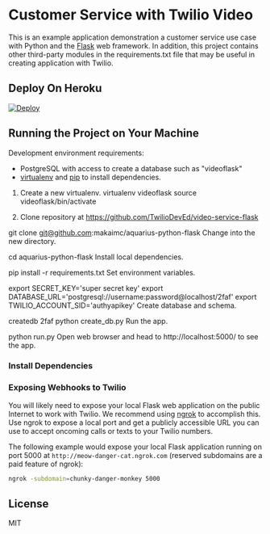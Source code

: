 # Customer Service with Twilio Video

This is an example application demonstration a customer service use case
with Python and the [Flask](http://flask.pocoo.org/) web framework. In
addition, this project contains other third-party modules in the 
requirements.txt file that may be useful in creating application with Twilio.


## Deploy On Heroku
[![Deploy](https://www.herokucdn.com/deploy/button.png)](https://heroku.com/deploy?template=https://github.com/TwilioDevEd/video-service-flask)


## Running the Project on Your Machine
Development environment requirements:

* PostgreSQL with access to create a database such as "videoflask"
* [virtualenv](https://virtualenv.pypa.io/en/latest/) and 
  [pip](http://www.pip-installer.org/en/latest/) to install dependencies.

1. Create a new virtualenv.
    virtualenv videoflask
    source videoflask/bin/activate
    
1. Clone repository at https://github.com/TwilioDevEd/video-service-flask

git clone git@github.com:makaimc/aquarius-python-flask
Change into the new directory.

cd aquarius-python-flask
Install local dependencies.

pip install -r requirements.txt
Set environment variables.

export SECRET_KEY='super secret key'
export DATABASE_URL='postgresql://username:password@localhost/2faf'
export TWILIO_ACCOUNT_SID='authyapikey'
Create database and schema.

createdb 2faf
python create_db.py
Run the app.

python run.py
Open web browser and head to http://localhost:5000/ to see the app.


### Install Dependencies



### Exposing Webhooks to Twilio
You will likely need to expose your local Flask web application on the 
public Internet to work with Twilio. We recommend using 
[ngrok](https://ngrok.com/docs) to accomplish this. Use ngrok to expose 
a local port and get a publicly accessible URL you can use to accept 
oncoming calls or texts to your Twilio numbers.

The following example would expose your local Flask application running on 
port 5000 at `http://meow-danger-cat.ngrok.com` (reserved subdomains 
are a paid feature of ngrok):

```bash
ngrok -subdomain=chunky-danger-monkey 5000
```


## License
MIT
